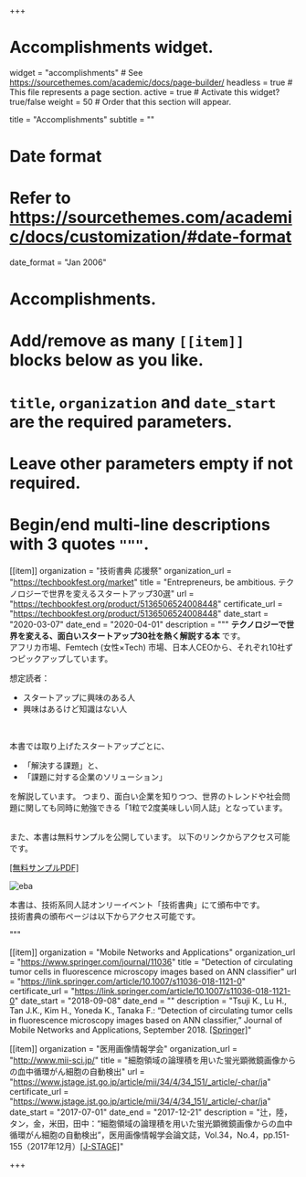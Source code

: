 +++
# Accomplishments widget.
widget = "accomplishments"  # See https://sourcethemes.com/academic/docs/page-builder/
headless = true  # This file represents a page section.
active = true  # Activate this widget? true/false
weight = 50  # Order that this section will appear.

title = "Accomplish&shy;ments"
subtitle = ""

# Date format
#   Refer to https://sourcethemes.com/academic/docs/customization/#date-format
date_format = "Jan 2006"

# Accomplishments.
#   Add/remove as many `[[item]]` blocks below as you like.
#   `title`, `organization` and `date_start` are the required parameters.
#   Leave other parameters empty if not required.
#   Begin/end multi-line descriptions with 3 quotes `"""`.

[[item]]
  organization = "技術書典 応援祭"
  organization_url = "https://techbookfest.org/market"
  title = "Entrepreneurs, be ambitious. テクノロジーで世界を変えるスタートアップ30選"
  url = "https://techbookfest.org/product/5136506524008448"
  certificate_url = "https://techbookfest.org/product/5136506524008448"
  date_start = "2020-03-07"
  date_end = "2020-04-01"
  description = """
**テクノロジーで世界を変える、面白いスタートアップ30社を熱く解説する本** です。<br>
アフリカ市場、Femtech (女性×Tech) 市場、日本人CEOから、それぞれ10社ずつピックアップしています。

想定読者：

 * スタートアップに興味のある人
 * 興味はあるけど知識はない人

<br>

本書では取り上げたスタートアップごとに、

 * 「解決する課題」と、
 * 「課題に対する企業のソリューション」

を解説しています。
つまり、面白い企業を知りつつ、世界のトレンドや社会問題に関しても同時に勉強できる「1粒で2度美味しい同人誌」となっています。<br>

<br>
また、本書は無料サンプルを公開しています。
以下のリンクからアクセス可能です。

[[無料サンプルPDF]](https://drive.google.com/open?id=1xxnX8YSqKSgFZ1WuYn6aqG9K2O1gVXvx)

 ![eba](/img/eba_s.png)

本書は、技術系同人誌オンリーイベント「技術書典」にて頒布中です。<br>
技術書典の頒布ページは以下からアクセス可能です。

  """

[[item]]
  organization = "Mobile Networks and Applications"
  organization_url = "https://www.springer.com/journal/11036"
  title = "Detection of circulating tumor cells in fluorescence microscopy images based on ANN classifier"
  url = "https://link.springer.com/article/10.1007/s11036-018-1121-0"
  certificate_url = "https://link.springer.com/article/10.1007/s11036-018-1121-0"
  date_start = "2018-09-08"
  date_end = ""
  description = "Tsuji K., Lu H., Tan J.K., Kim H., Yoneda K., Tanaka F.: “Detection of circulating tumor cells in fluorescence microscopy images based on ANN classifier,” Journal of Mobile Networks and Applications, September 2018. [[Springer]](https://link.springer.com/article/10.1007/s11036-018-1121-0)"

[[item]]
  organization = "医用画像情報学会"
  organization_url = "http://www.mii-sci.jp/"
  title = "細胞領域の論理積を用いた蛍光顕微鏡画像からの血中循環がん細胞の自動検出"
  url = "https://www.jstage.jst.go.jp/article/mii/34/4/34_151/_article/-char/ja"
  certificate_url = "https://www.jstage.jst.go.jp/article/mii/34/4/34_151/_article/-char/ja"
  date_start = "2017-07-01"
  date_end = "2017-12-21"
  description = "辻，陸，タン，金，米田，田中：“細胞領域の論理積を用いた蛍光顕微鏡画像からの血中循環がん細胞の自動検出”，医用画像情報学会論文誌，Vol.34，No.4，pp.151-155（2017年12月）[[J-STAGE]](https://www.jstage.jst.go.jp/article/mii/34/4/34_151/_article/-char/ja)"

+++

